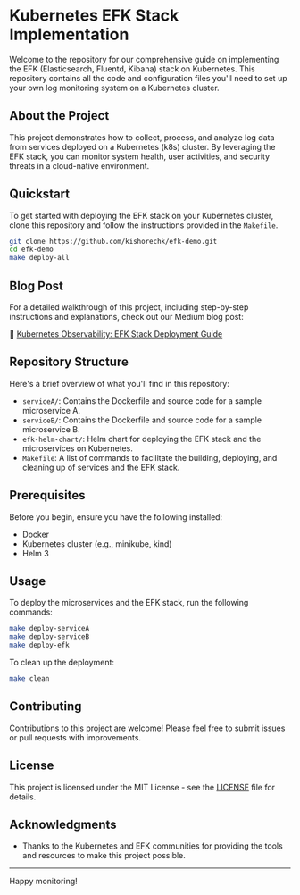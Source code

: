 # Kubernetes EFK Stack Implementation

Welcome to the repository for our comprehensive guide on implementing the EFK (Elasticsearch, Fluentd, Kibana) stack on Kubernetes. This repository contains all the code and configuration files you'll need to set up your own log monitoring system on a Kubernetes cluster.

## About the Project

This project demonstrates how to collect, process, and analyze log data from services deployed on a Kubernetes (k8s) cluster. By leveraging the EFK stack, you can monitor system health, user activities, and security threats in a cloud-native environment.

## Quickstart

To get started with deploying the EFK stack on your Kubernetes cluster, clone this repository and follow the instructions provided in the `Makefile`.

```bash
git clone https://github.com/kishorechk/efk-demo.git
cd efk-demo
make deploy-all
```

## Blog Post

For a detailed walkthrough of this project, including step-by-step instructions and explanations, check out our Medium blog post:

📘 [Kubernetes Observability: EFK Stack Deployment Guide](https://medium.com/@yourusername/mastering-kubernetes-monitoring-with-efk-stack-a-step-by-step-guide-123456)

## Repository Structure

Here's a brief overview of what you'll find in this repository:

- `serviceA/`: Contains the Dockerfile and source code for a sample microservice A.
- `serviceB/`: Contains the Dockerfile and source code for a sample microservice B.
- `efk-helm-chart/`: Helm chart for deploying the EFK stack and the microservices on Kubernetes.
- `Makefile`: A list of commands to facilitate the building, deploying, and cleaning up of services and the EFK stack.

## Prerequisites

Before you begin, ensure you have the following installed:
- Docker
- Kubernetes cluster (e.g., minikube, kind)
- Helm 3

## Usage

To deploy the microservices and the EFK stack, run the following commands:

```bash
make deploy-serviceA
make deploy-serviceB
make deploy-efk
```

To clean up the deployment:

```bash
make clean
```

## Contributing

Contributions to this project are welcome! Please feel free to submit issues or pull requests with improvements.

## License

This project is licensed under the MIT License - see the [LICENSE](LICENSE) file for details.

## Acknowledgments

- Thanks to the Kubernetes and EFK communities for providing the tools and resources to make this project possible.

---

Happy monitoring!
